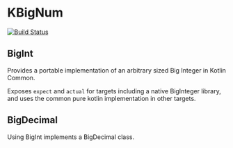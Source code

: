 # KBigNum

[![Build Status](https://travis-ci.org/soywiz/kbignum.svg?branch=master)](https://travis-ci.org/soywiz/kbignum)

## BigInt

Provides a portable implementation of an arbitrary sized Big Integer in Kotlin Common.

Exposes `expect` and `actual` for targets including a native BigInteger library,
and uses the common pure kotlin implementation in other targets.

## BigDecimal

Using BigInt implements a BigDecimal class.
